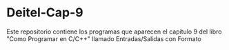 # Deitel-Cap-9

Este repositorio contiene los programas que aparecen el capítulo 9 del libro "Como Programar en C/C++"
llamado Entradas/Salidas con Formato